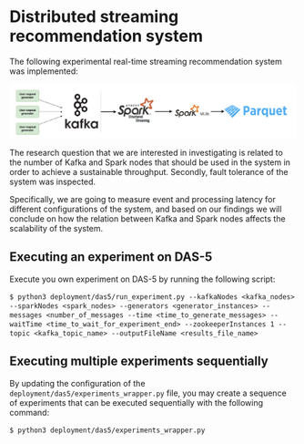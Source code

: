 # Distributed streaming recommendation system

The following experimental real-time streaming recommendation system was implemented:

![](system_dataflow_schema.png)

The research question that we are interested in investigating is related to the number of
Kafka and Spark nodes that should be used in the system in order to achieve a sustainable throughput. Secondly, fault tolerance of the system was inspected. 

Specifically, we are going to measure event and processing latency for different configurations of the system, and based on our findings we will conclude on how the relation between Kafka and Spark nodes affects the scalability of the system.

## Executing an experiment on DAS-5
Execute you own experiment on DAS-5 by running the following script:
~~~
$ python3 deployment/das5/run_experiment.py --kafkaNodes <kafka_nodes> --sparkNodes <spark_nodes> --generators <generator_instances> --messages <number_of_messages --time <time_to_generate_messages> --waitTime <time_to_wait_for_experiment_end> --zookeeperInstances 1 --topic <kafka_topic_name> --outputFileName <results_file_name>
~~~


## Executing multiple experiments sequentially
By updating the configuration of the `deployment/das5/experiments_wrapper.py` file, you may create a sequence of experiments that can be executed sequentially with the following command:
~~~
$ python3 deployment/das5/experiments_wrapper.py
~~~